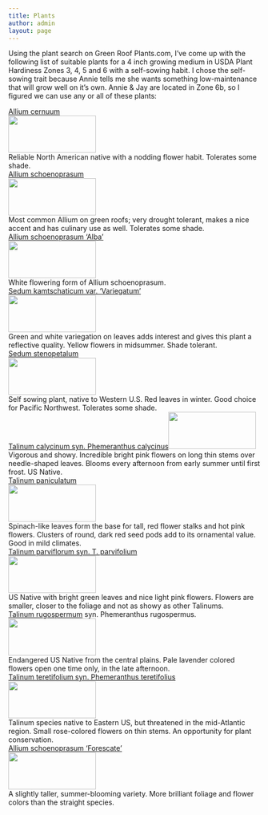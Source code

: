 ```yaml
---
title: Plants
author: admin
layout: page
---
```

Using the plant search on Green Roof Plants.com, I&#8217;ve come up with the following list of suitable plants for a 4 inch growing medium in USDA Plant Hardiness Zones 3, 4, 5 and 6 with a self-sowing habit. I chose the self-sowing trait because Annie tells me she wants something low-maintenance that will grow well on it&#8217;s own. Annie & Jay are located in Zone 6b, so I figured we can use any or all of these plants:

<div id="listplants">
  <a href="http://www.greenroofplants.com/catalog/viewplant/?plantid=21" onclick="javascript:_gaq.push(['_trackEvent','outbound-article','http://www.greenroofplants.com']);">Allium cernuum</a><br /> <a href="http://www.greenroofplants.com/catalog/viewplant/?plantid=21" onclick="javascript:_gaq.push(['_trackEvent','outbound-article','http://www.greenroofplants.com']);"><img src="http://www.greenroofplants.com/wordpress/wp-content/uploads/images/plants/ALC/alc3.jpg" alt="" width="175" height="74" /></a>
</div>

<div>
  Reliable North American native with a nodding flower habit. Tolerates some shade.
</div>

<div>
  <a href="http://www.greenroofplants.com/catalog/viewplant/?plantid=31" onclick="javascript:_gaq.push(['_trackEvent','outbound-article','http://www.greenroofplants.com']);">Allium schoenoprasum</a><br /> <a href="http://www.greenroofplants.com/catalog/viewplant/?plantid=31" onclick="javascript:_gaq.push(['_trackEvent','outbound-article','http://www.greenroofplants.com']);"><img src="http://www.greenroofplants.com/wordpress/wp-content/uploads/images/plants/ALS/als3.jpg" alt="" width="175" height="74" /></a>
</div>

<div>
  Most common Allium on green roofs; very drought tolerant, makes a nice accent and has culinary use as well. Tolerates some shade.
</div>

<div>
</div>

<div>
  <a href="http://www.greenroofplants.com/catalog/viewplant/?plantid=32" onclick="javascript:_gaq.push(['_trackEvent','outbound-article','http://www.greenroofplants.com']);">Allium schoenoprasum &#8216;Alba&#8217;</a><br /> <a href="http://www.greenroofplants.com/catalog/viewplant/?plantid=32" onclick="javascript:_gaq.push(['_trackEvent','outbound-article','http://www.greenroofplants.com']);"><img src="http://www.greenroofplants.com/wordpress/wp-content/uploads/images/plants/ALSA/alsa2.jpg" alt="" width="175" height="74" /></a>
</div>

<div>
  White flowering form of Allium schoenoprasum.
</div>

<div>
</div>

<div>
  <a href="http://www.greenroofplants.com/catalog/viewplant/?plantid=655" onclick="javascript:_gaq.push(['_trackEvent','outbound-article','http://www.greenroofplants.com']);">Sedum kamtschaticum var. &#8216;Variegatum&#8217; </a><br /> <a href="http://www.greenroofplants.com/catalog/viewplant/?plantid=655" onclick="javascript:_gaq.push(['_trackEvent','outbound-article','http://www.greenroofplants.com']);"><img src="http://www.greenroofplants.com/wordpress/wp-content/uploads/images/plants/SEKV/sekv1.jpg" alt="" width="175" height="74" /></a>
</div>

<div>
  Green and white variegation on leaves adds interest and gives this plant a reflective quality. Yellow flowers in midsummer. Shade tolerant.
</div>

<div>
</div>

<div>
  <a href="http://www.greenroofplants.com/catalog/viewplant/?plantid=754" onclick="javascript:_gaq.push(['_trackEvent','outbound-article','http://www.greenroofplants.com']);">Sedum stenopetalum</a><br /> <a href="http://www.greenroofplants.com/catalog/viewplant/?plantid=754" onclick="javascript:_gaq.push(['_trackEvent','outbound-article','http://www.greenroofplants.com']);"><img src="http://www.greenroofplants.com/wordpress/wp-content/uploads/images/plants/SESTP/sestp1.jpg" alt="" width="175" height="74" /></a>
</div>

<div>
  Self sowing plant, native to Western U.S. Red leaves in winter. Good choice for Pacific Northwest. Tolerates some shade.
</div>

<div>
</div>

<div>
  <a href="http://www.greenroofplants.com/catalog/viewplant/?plantid=851" onclick="javascript:_gaq.push(['_trackEvent','outbound-article','http://www.greenroofplants.com']);">Talinum calycinum syn. Phemeranthus calycinus</a><a href="http://www.greenroofplants.com/catalog/viewplant/?plantid=851" onclick="javascript:_gaq.push(['_trackEvent','outbound-article','http://www.greenroofplants.com']);"><img src="http://www.greenroofplants.com/wordpress/wp-content/uploads/images/plants/TAC/tac4.jpg" alt="" width="175" height="74" /></a><br /> Vigorous and showy. Incredible bright pink flowers on long thin stems over needle-shaped leaves. Blooms every afternoon from early summer until first frost. US Native.
</div>

<div>
</div>

<div>
  <a href="http://www.greenroofplants.com/catalog/viewplant/?plantid=854" onclick="javascript:_gaq.push(['_trackEvent','outbound-article','http://www.greenroofplants.com']);">Talinum paniculatum </a><br /> <a href="http://www.greenroofplants.com/catalog/viewplant/?plantid=854" onclick="javascript:_gaq.push(['_trackEvent','outbound-article','http://www.greenroofplants.com']);"><img src="http://www.greenroofplants.com/wordpress/wp-content/uploads/images/plants/TAPA/tapa1.jpg" alt="" width="175" height="74" /></a>
</div>

<div>
  Spinach-like leaves form the base for tall, red flower stalks and hot pink flowers. Clusters of round, dark red seed pods add to its ornamental value. Good in mild climates.
</div>

<div>
</div>

<div>
  <a href="http://www.greenroofplants.com/catalog/viewplant/?plantid=856" onclick="javascript:_gaq.push(['_trackEvent','outbound-article','http://www.greenroofplants.com']);">Talinum parviflorum syn. T. parvifolium</a><br /> <a href="http://www.greenroofplants.com/catalog/viewplant/?plantid=856" onclick="javascript:_gaq.push(['_trackEvent','outbound-article','http://www.greenroofplants.com']);"><img src="http://www.greenroofplants.com/wordpress/wp-content/uploads/images/plants/TAP/tap1.jpg" alt="" width="175" height="74" /></a>
</div>

<div>
  US Native with bright green leaves and nice light pink flowers. Flowers are smaller, closer to the foliage and not as showy as other Talinums.
</div>

<div>
</div>

<div>
  <a href="http://www.greenroofplants.com/catalog/viewplant/?plantid=857" onclick="javascript:_gaq.push(['_trackEvent','outbound-article','http://www.greenroofplants.com']);">Talinum rugospermum</a> syn. Phemeranthus rugospermus.<br /> <a href="http://www.greenroofplants.com/catalog/viewplant/?plantid=857" onclick="javascript:_gaq.push(['_trackEvent','outbound-article','http://www.greenroofplants.com']);"><img src="http://www.greenroofplants.com/wordpress/wp-content/uploads/images/plants/TAR/tar1.jpg" alt="" width="175" height="74" /></a>
</div>

<div>
  Endangered US Native from the central plains. Pale lavender colored flowers open one time only, in the late afternoon.
</div>

<div>
</div>

<div>
  <a href="http://www.greenroofplants.com/catalog/viewplant/?plantid=858" onclick="javascript:_gaq.push(['_trackEvent','outbound-article','http://www.greenroofplants.com']);">Talinum teretifolium syn. Phemeranthus teretifolius</a><a href="http://www.greenroofplants.com/catalog/viewplant/?plantid=858" onclick="javascript:_gaq.push(['_trackEvent','outbound-article','http://www.greenroofplants.com']);"><img src="http://www.greenroofplants.com/wordpress/wp-content/uploads/images/plants/TAT/tat1.jpg" alt="" width="175" height="74" /></a><br /> Talinum species native to Eastern US, but threatened in the mid-Atlantic region. Small rose-colored flowers on thin stems. An opportunity for plant conservation.
</div>

<div>
</div>

<div>
  <a href="http://www.greenroofplants.com/catalog/viewplant/?plantid=915" onclick="javascript:_gaq.push(['_trackEvent','outbound-article','http://www.greenroofplants.com']);">Allium schoenoprasum &#8216;Forescate&#8217;</a><br /> <a href="http://www.greenroofplants.com/catalog/viewplant/?plantid=915" onclick="javascript:_gaq.push(['_trackEvent','outbound-article','http://www.greenroofplants.com']);"><img src="http://www.greenroofplants.com/wordpress/wp-content/uploads/images/plants/ALSF/alsf2.jpg" alt="" width="175" height="74" /></a>
</div>

<div>
  A slightly taller, summer-blooming variety. More brilliant foliage and flower colors than the straight species.
</div>